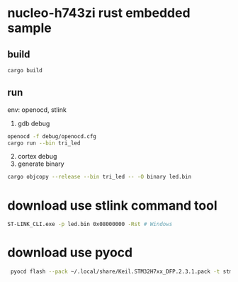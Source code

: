# nucleo-h743zi rust embedded sample
## build
```bash
cargo build
```

## run
env: openocd, stlink

1. gdb debug
```bash
openocd -f debug/openocd.cfg
cargo run --bin tri_led
```
2. cortex debug
3. generate binary
```bash
cargo objcopy --release --bin tri_led -- -O binary led.bin
```
# download use stlink command tool
```bash
ST-LINK_CLI.exe -p led.bin 0x08000000 -Rst # Windows
```
# download use pyocd
```bash
 pyocd flash --pack ~/.local/share/Keil.STM32H7xx_DFP.2.3.1.pack -t stm32h743zitx -f 4M -a 0x08000000 led.bin
```

